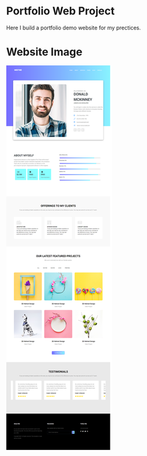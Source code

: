 # Portfolio Web Project

Here I build a portfolio demo website for my prectices.

# Website Image
![alt text](https://github.com/AKmahim/Web-development/blob/master/Portfolio%20Project%202/images/SS.png)